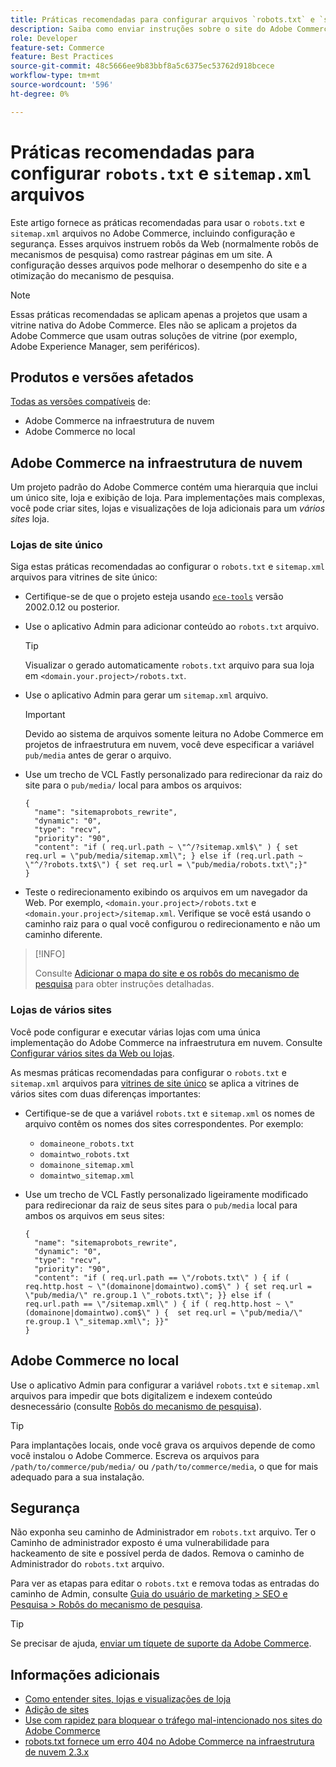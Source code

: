 ```yaml
---
title: Práticas recomendadas para configurar arquivos `robots.txt` e `sitemap.xml`
description: Saiba como enviar instruções sobre o site do Adobe Commerce para rastreadores da Web.
role: Developer
feature-set: Commerce
feature: Best Practices
source-git-commit: 48c5666ee9b83bbf8a5c6375ec53762d918bcece
workflow-type: tm+mt
source-wordcount: '596'
ht-degree: 0%

---
```



# Práticas recomendadas para configurar `robots.txt` e `sitemap.xml` arquivos

Este artigo fornece as práticas recomendadas para usar o `robots.txt` e `sitemap.xml` arquivos no Adobe Commerce, incluindo configuração e segurança. Esses arquivos instruem robôs da Web (normalmente robôs de mecanismos de pesquisa) como rastrear páginas em um site. A configuração desses arquivos pode melhorar o desempenho do site e a otimização do mecanismo de pesquisa.

>[!NOTE]
>
>Essas práticas recomendadas se aplicam apenas a projetos que usam a vitrine nativa do Adobe Commerce. Eles não se aplicam a projetos da Adobe Commerce que usam outras soluções de vitrine (por exemplo, Adobe Experience Manager, sem periféricos).

## Produtos e versões afetados

[Todas as versões compatíveis](../../../release/versions.md) de:

- Adobe Commerce na infraestrutura de nuvem
- Adobe Commerce no local

## Adobe Commerce na infraestrutura de nuvem

Um projeto padrão do Adobe Commerce contém uma hierarquia que inclui um único site, loja e exibição de loja. Para implementações mais complexas, você pode criar sites, lojas e visualizações de loja adicionais para um _vários sites_ loja.

### Lojas de site único

Siga estas práticas recomendadas ao configurar o `robots.txt` e `sitemap.xml` arquivos para vitrines de site único:

- Certifique-se de que o projeto esteja usando [`ece-tools`](https://devdocs.magento.com/cloud/release-notes/ece-release-notes.html) versão 2002.0.12 ou posterior.
- Use o aplicativo Admin para adicionar conteúdo ao `robots.txt` arquivo.

   >[!TIP]
   >
   >Visualizar o gerado automaticamente `robots.txt` arquivo para sua loja em `<domain.your.project>/robots.txt`.

- Use o aplicativo Admin para gerar um `sitemap.xml` arquivo.

   >[!IMPORTANT]
   >
   >Devido ao sistema de arquivos somente leitura no Adobe Commerce em projetos de infraestrutura em nuvem, você deve especificar a variável `pub/media` antes de gerar o arquivo.

- Use um trecho de VCL Fastly personalizado para redirecionar da raiz do site para o `pub/media/` local para ambos os arquivos:

   ```vcl
   {
     "name": "sitemaprobots_rewrite",
     "dynamic": "0",
     "type": "recv",
     "priority": "90",
     "content": "if ( req.url.path ~ \"^/?sitemap.xml$\" ) { set req.url = \"pub/media/sitemap.xml\"; } else if (req.url.path ~ \"^/?robots.txt$\") { set req.url = \"pub/media/robots.txt\";}"
   }
   ```

- Teste o redirecionamento exibindo os arquivos em um navegador da Web. Por exemplo, `<domain.your.project>/robots.txt` e `<domain.your.project>/sitemap.xml`. Verifique se você está usando o caminho raiz para o qual você configurou o redirecionamento e não um caminho diferente.

>[!INFO]
>
>Consulte [Adicionar o mapa do site e os robôs do mecanismo de pesquisa](https://devdocs.magento.com/cloud/trouble/robots-sitemap.html) para obter instruções detalhadas.


### Lojas de vários sites

Você pode configurar e executar várias lojas com uma única implementação do Adobe Commerce na infraestrutura em nuvem. Consulte [Configurar vários sites da Web ou lojas](https://devdocs.magento.com/cloud/project/project-multi-sites.html).

As mesmas práticas recomendadas para configurar o `robots.txt` e `sitemap.xml` arquivos para [vitrines de site único](#single-site-storefronts) se aplica a vitrines de vários sites com duas diferenças importantes:

- Certifique-se de que a variável `robots.txt` e `sitemap.xml` os nomes de arquivo contêm os nomes dos sites correspondentes. Por exemplo:
   - `domaineone_robots.txt`
   - `domaintwo_robots.txt`
   - `domainone_sitemap.xml`
   - `domaintwo_sitemap.xml`

- Use um trecho de VCL Fastly personalizado ligeiramente modificado para redirecionar da raiz de seus sites para o `pub/media` local para ambos os arquivos em seus sites:

   ```vcl
   {
     "name": "sitemaprobots_rewrite",
     "dynamic": "0",
     "type": "recv",
     "priority": "90",
     "content": "if ( req.url.path == \"/robots.txt\" ) { if ( req.http.host ~ \"(domainone|domaintwo).com$\" ) { set req.url = \"pub/media/\" re.group.1 \"_robots.txt\"; }} else if ( req.url.path == \"/sitemap.xml\" ) { if ( req.http.host ~ \"(domainone|domaintwo).com$\" ) {  set req.url = \"pub/media/\" re.group.1 \"_sitemap.xml\"; }}"
   }
   ```

## Adobe Commerce no local

Use o aplicativo Admin para configurar a variável `robots.txt` e `sitemap.xml` arquivos para impedir que bots digitalizem e indexem conteúdo desnecessário (consulte [Robôs do mecanismo de pesquisa](https://experienceleague.adobe.com/docs/commerce-admin/marketing/seo/seo-overview.html#search-engine-robots)).

>[!TIP]
>
>Para implantações locais, onde você grava os arquivos depende de como você instalou o Adobe Commerce. Escreva os arquivos para `/path/to/commerce/pub/media/` ou `/path/to/commerce/media`, o que for mais adequado para a sua instalação.

## Segurança

Não exponha seu caminho de Administrador em `robots.txt` arquivo. Ter o Caminho de administrador exposto é uma vulnerabilidade para hackeamento de site e possível perda de dados. Remova o caminho de Administrador do `robots.txt` arquivo.

Para ver as etapas para editar o `robots.txt` e remova todas as entradas do caminho de Admin, consulte [Guia do usuário de marketing > SEO e Pesquisa > Robôs do mecanismo de pesquisa](https://experienceleague.adobe.com/docs/commerce-admin/marketing/seo/seo-overview.html#search-engine-robots).

>[!TIP]
>
>Se precisar de ajuda, [enviar um tíquete de suporte da Adobe Commerce](https://experienceleague.adobe.com/docs/commerce-knowledge-base/kb/help-center-guide/magento-help-center-user-guide.md#submit-ticket).

## Informações adicionais

- [Como entender sites, lojas e visualizações de loja](https://devdocs.magento.com/cloud/configure/configure-best-practices.html#sites)
- [Adição de sites](https://docs.magento.com/user-guide/stores/stores-all-create-website.html)
- [Use com rapidez para bloquear o tráfego mal-intencionado nos sites do Adobe Commerce](https://devdocs.magento.com/cloud/cdn/fastly-vcl-blocking.html)
- [robots.txt fornece um erro 404 no Adobe Commerce na infraestrutura de nuvem 2.3.x](https://experienceleague.adobe.com/docs/commerce-knowledge-base/kb/troubleshooting/miscellaneous/robots.txt-gives-404-error-magento-commerce-cloud-2.3.x.md)
